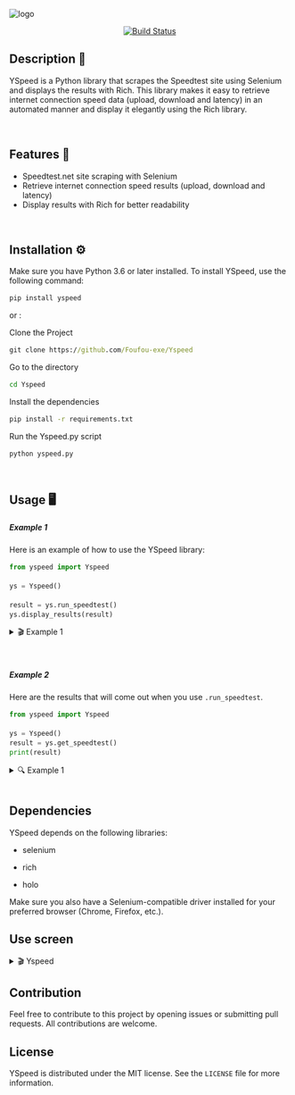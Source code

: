 ![logo](https://socialify.git.ci/Foufou-exe/Yspeed/image?description=1&descriptionEditable=Yspeed%20is%20a%20library%20that%20scrapes%20the%20Speedtest%20site&font=Jost&forks=1&issues=1&logo=https%3A%2F%2Fraw.githubusercontent.com%2FFoufou-exe%2FYspeed%2Fdev%2F.github%2Fimages%2Foffice.svg&name=1&owner=1&pulls=1&stargazers=1&theme=Dark)


<div align="center">

[![Build Status](https://app.travis-ci.com/Foufou-exe/Yspeed.svg?branch=main)](https://app.travis-ci.com/Foufou-exe/Yspeed)

</div>

## Description 🌵

YSpeed is a Python library that scrapes the Speedtest site using Selenium and displays the results with Rich. This library makes it easy to retrieve internet connection speed data (upload, download and latency) in an automated manner and display it elegantly using the Rich library.

<br>

## Features 🎈

- Speedtest.net site scraping with Selenium
- Retrieve internet connection speed results (upload, download and latency)
- Display results with Rich for better readability

<br>

## Installation ⚙️


Make sure you have Python 3.6 or later installed. To install YSpeed, use the following command:

```python
pip install yspeed
```

or :

Clone the Project

```cmd
git clone https://github.com/Foufou-exe/Yspeed
```

Go to the directory

```cmd
cd Yspeed
```

Install the dependencies

```cmd
pip install -r requirements.txt
```

Run the Yspeed.py script

```cmd
python yspeed.py
```

<br>

## Usage 🖥️

##### Example 1


Here is an example of how to use the YSpeed library:

```python
from yspeed import Yspeed

ys = Yspeed()

result = ys.run_speedtest()
ys.display_results(result)
```

<details>  
  <summary> 🎬 Example 1</summary>

  ![Video](https://raw.githubusercontent.com/Foufou-exe/Yspeed/dev/.github/images/exemple.gif)
  
</details>

<br>
<br>

##### Example 2

Here are the results that will come out when you use `.run_speedtest`.

```python
from yspeed import Yspeed

ys = Yspeed()
result = ys.get_speedtest()
print(result)
```
<details>  
  <summary> 🔍 Example 1</summary>

  ![Video](https://raw.githubusercontent.com/Foufou-exe/Yspeed/dev/.github/images/exemple3.png)
  
</details>

<br>


## Dependencies

YSpeed depends on the following libraries:

- selenium
- rich

- holo

Make sure you also have a Selenium-compatible driver installed for your preferred browser (Chrome, Firefox, etc.).

## Use screen


<details>  
  <summary> 🎬 Yspeed </summary>

![Video](https://raw.githubusercontent.com/Foufou-exe/Yspeed/dev/.github/images/exemple2.gif)
  
</details>


## Contribution

Feel free to contribute to this project by opening issues or submitting pull requests. All contributions are welcome.

## License

YSpeed is distributed under the MIT license. See the ``LICENSE`` file for more information.
